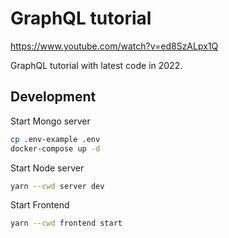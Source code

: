# GraphQL tutorial

https://www.youtube.com/watch?v=ed8SzALpx1Q

GraphQL tutorial with latest code in 2022.

## Development

Start Mongo server

```bash
cp .env-example .env
docker-compose up -d
```

Start Node server

```bash
yarn --cwd server dev
```

Start Frontend

```bash
yarn --cwd frontend start
```

